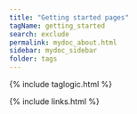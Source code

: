 ```yaml
---
title: "Getting started pages"
tagName: getting_started
search: exclude
permalink: mydoc_about.html
sidebar: mydoc_sidebar
folder: tags
---
```

{% include taglogic.html %}

{% include links.html %}
